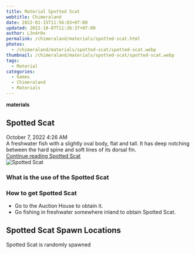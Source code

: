 ```yaml
---
title: Material Spotted Scat
webtitle: Chimeraland
date: 2022-01-15T11:56:03+07:00
updated: 2022-10-07T11:26:37+07:00
author: L3n4r0x
permalink: /chimeraland/materials/spotted-scat.html
photos:
  - /chimeraland/materials/spotted-scat/spotted-scat.webp
thumbnail: /chimeraland/materials/spotted-scat/spotted-scat.webp
tags:
  - Material
categories:
  - Games
  - Chimeraland
  - Materials
---
```


<section id="bootstrap-wrapper">
  <link
    rel="stylesheet"
    href="https://cdn.statically.io/gh/dimaslanjaka/Web-Manajemen/40ac3225/css/bootstrap-4.5-wrapper.css"
  />
  <div
    class="row g-0 border rounded overflow-hidden flex-md-row mb-4 shadow-sm position-relative"
  >
    <div class="col p-4 d-flex flex-column position-static">
      <strong class="d-inline-block mb-2 text-success">materials</strong>
      <h2 class="mb-0">Spotted Scat</h2>
      <div class="mb-1 text-muted">October 7, 2022 4:26 AM</div>
      <div class="mb-2 border p-1">
        A freshwater fish with a slightly oval body, flat and tall. It has deep
        notching between the hard spine and soft lines of its dorsal fin.
      </div>
      <a
        href="/chimeraland/materials/spotted-scat.html"
        class="stretched-link d-none"
        >Continue reading Spotted Scat</a
      >
    </div>
    <div class="col-auto d-none d-lg-block">
      <img
        src="/chimeraland/materials/spotted-scat/spotted-scat.webp"
        alt="Spotted Scat"
      />
    </div>
  </div>
  <div class="row">
    <div class="col-lg-6 col-12 mb-2">
      <div class="card">
        <div class="card-body">
          <h3 class="card-title">What is the use of the Spotted Scat</h3>
          <div class="card-text"><ul></ul></div>
        </div>
      </div>
    </div>
    <div class="col-lg-6 col-12 mb-2">
      <div class="card">
        <div class="card-body">
          <h3 class="card-title">How to get Spotted Scat</h3>
          <div class="card-text">
            <ul>
              <li>Go to the Auction House to obtain it.</li>
              <li>
                Go fishing in freshwater somewhere inland to obtain Spotted
                Scat.
              </li>
            </ul>
          </div>
        </div>
      </div>
    </div>
    <div class="col-12 mb-2">
      <h2>Spotted Scat Spawn Locations</h2>
      <p>Spotted Scat is randomly spawned</p>
    </div>
  </div>
</section>